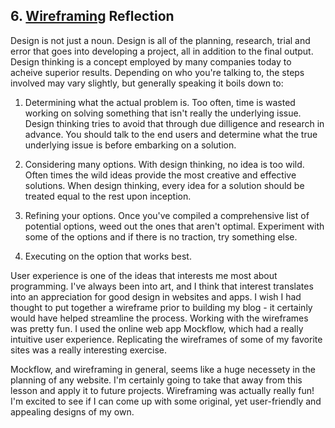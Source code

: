## 6. [Wireframing](6_wireframing/readme.md) Reflection

Design is not just a noun.  Design is all of the planning, research, trial and error that goes into developing a project, all in addition to the final output.  Design thinking is a concept employed by many companies today to acheive superior results.  Depending on who you're talking to, the steps involved may vary slightly, but generally speaking it boils down to: 

1) Determining what the actual problem is.  Too often, time is wasted working on solving something that isn't really the underlying issue.  Design thinking tries to avoid that through due dilligence and research in advance.  You should talk to the end users and determine what the true underlying issue is before embarking on a solution.

2) Considering many options.  With design thinking, no idea is too wild.  Often times the wild ideas provide the most creative and effective solutions.  When design thinking, every idea for a solution should be treated equal to the rest upon inception.

3) Refining your options.  Once you've compiled a comprehensive list of potential options, weed out the ones that aren't optimal.  Experiment with some of the options and if there is no traction, try something else.

4) Executing on the option that works best.

User experience is one of the ideas that interests me most about programming.  I've always been into art, and I think that interest translates into an appreciation for good design in websites and apps.  I wish I had thought to put together a wireframe prior to building my blog - it certainly would have helped streamline the process.  Working with the wireframes was pretty fun.  I used the online web app Mockflow, which had a really intuitive user experience.  Replicating the wireframes of some of my favorite sites was a really interesting exercise.

Mockflow, and wireframing in general, seems like a huge necessety in the planning of any website.  I'm certainly going to take that away from this lesson and apply it to future projects.  Wireframing was actually really fun!  I'm excited to see if I can come up with some original, yet user-friendly and appealing designs of my own.